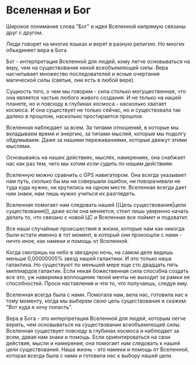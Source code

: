# Вселенная и Бог

Широкое понимание слова "Бог" и идея Вселенной напрямую связаны друг с другом.

Люди говорят на многих языках и верят в разную религию. Но многих объединяет вера в Бога.

Бог - интерпретация Вселенной для людей, кому легче основываться на веру, чем на существование некой всеобъемлющей силы. Вера насчитывает множество последователей и ясные очертания магической силы (святые, они есть в любой вере).

Сущность того, о чем мы говорим - сила столько могущественная, что она является частью любого живого создания. И не только на нашей планете, но и повсюду в глубинах космоса - насколько хватает космоса. И она существует не только сейчас, но и существовала так далеко в прошлом, насколько простирается прошлое.

Вселенная наблюдает за всем. За типами отношений, в которые мы вкладываем время и энергию, за типами мыслей, которые мы подолгу обдумываем. Даже за нашими переживаниями, которые движут этими мыслями.

Основываясь на наших действиях, мыслях, намерениях, она снабжает нас как раз тем, чего мы хотим _если судить по нашим действиям_.

Вселенную можно сравнить с GPS навигатором. Она всегда указывает нам путь, сколько бы мы ни совершали ошибок, ни поворачивали не туда куда нужно, ни крутились на одном месте. Вселенная всегда дает нам знаки, нам лишь нужно учиться их разглядеть.

Вселенная помогает нам следовать нашей [[Цель существования|цели существования]], даже если она меняется, стоит лишь уверенно начать делать то, что связано с новой ЦС и Вселенная все поймет и подхватит.

Все наши случайные происшествия в жизни, которые нам как никогда были кстати именно в тот момент, в который они произошли с нами - ничто иное, как намеки и помощь от Вселенной.

Когда смотришь на небо в звездную ночь, на самом деле видишь меньше 0,00000005% звезд нашей галактики. И это только наша галактика. Но существуют по меньшей мере еще сто двадцать пять миллиардов галактик. Если некая божественная сила способна создать все это, уж наверняка воплощение твоей мечты не выходит за рамки ее способностей. Проси наставления и чти то, что получаешь, следуя ему.

Вселенная всегда была с нами. Помогала нам, вела нас, готовила нас к тому моменту, когда мы выберем свою цель существования и скажем: "Вот куда я хочу попасть".

Вера в Бога - это интерпретация Вселенной для людей, которым легче верить, чем основываться на существовании всеобъемлющей силы. Вселенная существует повсюду в глубинах космоса и наблюдает за всем, давая нам знаки и помощь. Если ориентироваться на свои действия, мысли и намерения, она помогает нам следовать к нашей цели существования. Наша жизнь - это намеки и помощь от Вселенной, которая всегда была с нами и готовила нас к выбору нашей цели.
